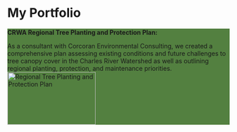 # My Portfolio

<section style="background-color:#538040">
  <b>CRWA Regional Tree Planting and Protection Plan:</b><p></p>As a consultant with Corcoran Environmental Consulting, we created a comprehensive plan assessing existing conditions and future challenges to tree canopy cover in the 
Charles River Watershed as well as outlining regional planting, protection, and maintenance priorities.
    <a href="https://storymaps.arcgis.com/stories/10fdd6beaffd4f949473a7a6dc70f745">
    <img style="border-width=100%;" src="Screenshot 2024-11-11 155553.png" alt="Regional Tree Planting and Protection Plan" width="200" height="120">
    </a>
    
</section>

